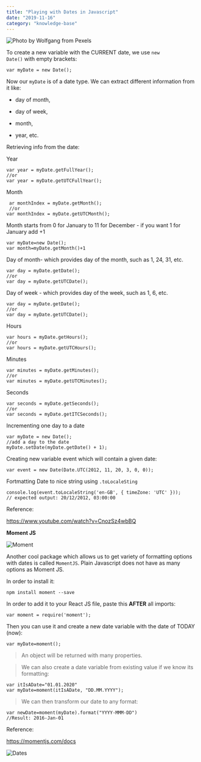 ```yaml
---
title: "Playing with Dates in Javascript"
date: "2019-11-16"
category: "knowledge-base"
---
```


![](https://i.imgur.com/ooqUgWd.jpg "Photo by Wolfgang from Pexels")


To create a new variable with the CURRENT date, we use <code>new Date()</code> with empty brackets:
```
var myDate = new Date();
```

Now our <code>myDate</code> is of a date type. We can extract different information from it like:

- day of month, 

- day of week, 

- month, 

- year, etc.

Retrieving info from the date:

Year
```
var year = myDate.getFullYear();
//or
var year = myDate.getUTCFullYear();
```

Month
```
 ar monthIndex = myDate.getMonth();
 //or
var monthIndex = myDate.getUTCMonth();
```
Month starts from 0 for January to 11 for December - if you want 1 for January add +1
```
var myDate=new Date(); 
var month=myDate.getMonth()+1
```

Day of month- which provides day of the month, such as 1, 24, 31, etc.
```
var day = myDate.getDate();
//or
var day = myDate.getUTCDate();
```

Day of week - which provides day of the week, such as 1, 6, etc.
```
var day = myDate.getDate();
//or
var day = myDate.getUTCDate();
```

Hours
```
var hours = myDate.getHours();
//or
var hours = myDate.getUTCHours();
```
Minutes
```
var minutes = myDate.getMinutes();
//or
var minutes = myDate.getUTCMinutes();
```

Seconds
```
var seconds = myDate.getSeconds();
//or
var seconds = myDate.getITCSeconds();
```

Incrementing one day to a date
```
var myDate = new Date();
//add a day to the date
myDate.setDate(myDate.getDate() + 1);
```

Creating new variable event which will contain a given date:
```
var event = new Date(Date.UTC(2012, 11, 20, 3, 0, 0));
```

Fortmatting Date to nice string using <code>.toLocaleSting</code>
```
console.log(event.toLocaleString('en-GB', { timeZone: 'UTC' }));
// expected output: 20/12/2012, 03:00:00
```

Reference:

https://www.youtube.com/watch?v=CnozSz4wbBQ


**Moment JS**

![Moment](https://i.imgur.com/o7K483F.jpg "Photo by Matej from Pexels")

Another cool package which allows us to get variety of formatting options with dates is called <code>MomentJS</code>. Plain Javascript does not have as many options as Moment JS.

In order to install it:
```
npm install moment --save
```

In order to add it to your React JS file, paste this **AFTER** all imports:
```
var moment = require('moment');
```

Then you can use it and create a new date variable with the date of TODAY (now):
```
var myDate=moment();
```

> An object will be returned with many properties.

> We can also create a date variable from existing value if we know its formatting:
```
var itIsADate="01.01.2020"
var myDate=moment(itIsADate, "DD.MM.YYYY");

```

> We can then transform our date to any format:
```
var newDate=moment(myDate).format("YYYY-MMM-DD")
//Result: 2016-Jan-01
```

Reference:

https://momentjs.com/docs

![Dates](https://i.imgur.com/bNckChk.jpg "Photo by Bich Tran from Pexels")